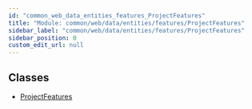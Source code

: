 ```yaml
---
id: "common_web_data_entities_features_ProjectFeatures"
title: "Module: common/web/data/entities/features/ProjectFeatures"
sidebar_label: "common/web/data/entities/features/ProjectFeatures"
sidebar_position: 0
custom_edit_url: null
---
```


## Classes

- [ProjectFeatures](../classes/common_web_data_entities_features_ProjectFeatures.ProjectFeatures.md)
